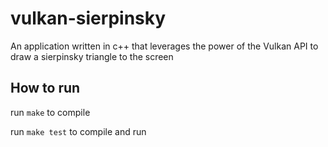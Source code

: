 # vulkan-sierpinsky
An application written in c++ that leverages the power of the Vulkan API to draw a sierpinsky triangle to the screen

## How to run

run `make` to compile

run `make test` to compile and run
